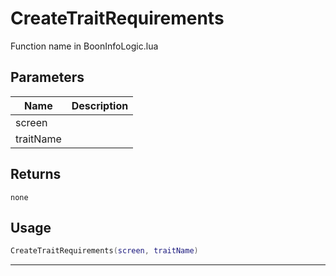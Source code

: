 # CreateTraitRequirements

Function name in BoonInfoLogic.lua

## Parameters

| Name      | Description |
| --------- | ----------- |
| screen    |             |
| traitName |             |

## Returns

`none`

## Usage

```lua
CreateTraitRequirements(screen, traitName)
```

---
